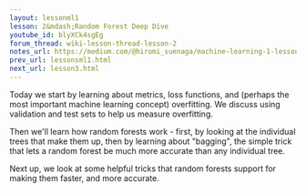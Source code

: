 ```yaml
---
layout: lessonml1
lesson: 2&mdash;Random Forest Deep Dive
youtube_id: blyXCk4sgEg
forum_thread: wiki-lesson-thread-lesson-2
notes_url: https://medium.com/@hiromi_suenaga/machine-learning-1-lesson-2-d9aebd7dd0b0
prev_url: lessonsml1.html
next_url: lesson3.html
---
```

Today we start by learning about metrics, loss functions, and (perhaps the most important machine learning concept) overfitting. We discuss using validation and test sets to help us measure overfitting.

Then we'll learn how random forests work - first, by looking at the individual trees that make them up, then by learning about "bagging", the simple trick that lets a random forest be much more accurate than any individual tree.

Next up, we look at some helpful tricks that random forests support for making them faster, and more accurate.